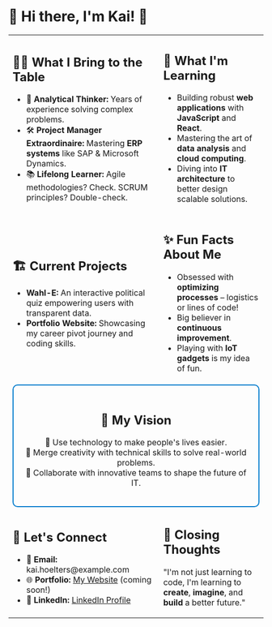 # 🌟 Hi there, I'm Kai! 👋

<table>
  <tr>
    <td>
      <h2>👩‍💻 What I Bring to the Table</h2>
      <ul>
        <li>🧠 <b>Analytical Thinker:</b> Years of experience solving complex problems.</li>
        <li>🛠 <b>Project Manager Extraordinaire:</b> Mastering <b>ERP systems</b> like SAP & Microsoft Dynamics.</li>
        <li>📚 <b>Lifelong Learner:</b> Agile methodologies? Check. SCRUM principles? Double-check.</li>
      </ul>
    </td>
    <td>
      <h2>🌱 What I'm Learning</h2>
      <ul>
        <li>Building robust <b>web applications</b> with <b>JavaScript</b> and <b>React</b>.</li>
        <li>Mastering the art of <b>data analysis</b> and <b>cloud computing</b>.</li>
        <li>Diving into <b>IT architecture</b> to better design scalable solutions.</li>
      </ul>
    </td>
  </tr>
  <tr>
    <td>
      <h2>🏗 Current Projects</h2>
      <ul>
        <li><b>Wahl-E:</b> An interactive political quiz empowering users with transparent data.</li>
        <li><b>Portfolio Website:</b> Showcasing my career pivot journey and coding skills.</li>
      </ul>
    </td>
    <td>
      <h2>✨ Fun Facts About Me</h2>
      <ul>
        <li>Obsessed with <b>optimizing processes</b> – logistics or lines of code!</li>
        <li>Big believer in <b>continuous improvement</b>.</li>
        <li>Playing with <b>IoT gadgets</b> is my idea of fun.</li>
      </ul>
    </td>
  </tr>
  <tr>
    <td colspan="2" style="text-align: center;">
      <div style="border: 2px solid #007acc; border-radius: 10px; padding: 20px; display: inline-block; text-align: center;">
        <h2>🧭 My Vision</h2>
        <p>
          🔹 Use technology to make people's lives easier.<br>
          🔹 Merge creativity with technical skills to solve real-world problems.<br>
          🔹 Collaborate with innovative teams to shape the future of IT.
        </p>
      </div>
    </td>
  </tr>
  <tr>
    <td>
      <h2>💬 Let's Connect</h2>
      <ul>
        <li>📧 <b>Email:</b> kai.hoelters@example.com</li>
        <li>🌐 <b>Portfolio:</b> <a href="#">My Website</a> (coming soon!)</li>
        <li>🔗 <b>LinkedIn:</b> <a href="#">LinkedIn Profile</a></li>
      </ul>
    </td>
    <td>
      <h2>🌌 Closing Thoughts</h2>
      <p>"I'm not just learning to code, I'm learning to <b>create</b>, <b>imagine</b>, and <b>build</b> a better future."</p>
    </td>
  </tr>
</table>

